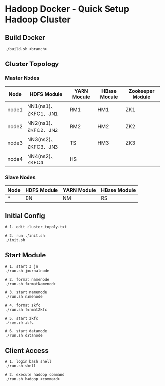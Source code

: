# Hadoop Docker - Quick Setup Hadoop Cluster

## Build Docker

```
./build.sh <branch>
```

## Cluster Topology

### Master Nodes

| Node  | HDFS Module        | YARN Module | HBase Module | Zookeeper Module |
| ----- | ------------------ | ----------- | ------------ | ---------------- |
| node1 | NN1(ns1)、ZKFC1、JN1 | RM1         | HM1          | ZK1              |
| node2 | NN2(ns1)、ZKFC2、JN2 | RM2         | HM2          | ZK2              |
| node3 | NN3(ns2)、ZKFC3、JN3 | TS          | HM3          | ZK3              |
| node4 | NN4(ns2)、ZKFC4     | HS          |              |                  |

### Slave Nodes

| Node | HDFS Module | YARN Module | HBase Module |
| ---- | ----------- | ----------- | ------------ |
| *    | DN          | NM          | RS           |

## Initial Config

```
# 1. edit cluster_topoly.txt

# 2. run ./init.sh
./init.sh
```

## Start Module

```
# 1. start 3 jn
./run.sh journalnode

# 2. format namenode
./run.sh formatNamenode

# 3. start namenode
./run.sh namenode

# 4. format zkfc
./run.sh formatZkfc

# 5. start zkfc
./run.sh zkfc

# 6. start datanode
./run.sh datanode
```

## Client Access

```
# 1. login bash shell
./run.sh shell

# 2. execute hadoop command
./run.sh hadoop <command>
```


